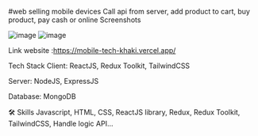 #web selling mobile devices
Call api from server, add product to cart, buy product, pay cash or online
 Screenshots
 
![image](https://github.com/Vominhcanh/Mobile-Tech/assets/91335820/a2ae8a47-07d6-4388-963f-8bf709a9a531)
![image](https://github.com/Vominhcanh/Mobile-Tech/assets/91335820/febf23f8-4bd8-4daa-b276-8a7391f1cf87)


Link website :https://mobile-tech-khaki.vercel.app/

Tech Stack
Client: ReactJS, Redux Toolkit, TailwindCSS

Server: NodeJS, ExpressJS

Database: MongoDB

🛠 Skills
Javascript, HTML, CSS, ReactJS library, Redux, Redux Toolkit, TailwindCSS, Handle logic API...
